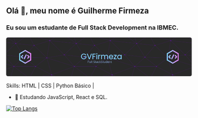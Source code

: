 ## Olá 👋, meu nome é Guilherme Firmeza
### Eu sou um estudante de Full Stack Development na IBMEC.

![gvfirmeza](/resources/github-header-image.png)

Skills: HTML | CSS | Python Básico |

  
- 🌱 Estudando JavaScript, React e SQL.  

  
   

[![Top Langs](https://github-readme-stats.vercel.app/api/top-langs/?username=gvfirmeza)](https://github.com/anuraghazra/github-readme-stats)



